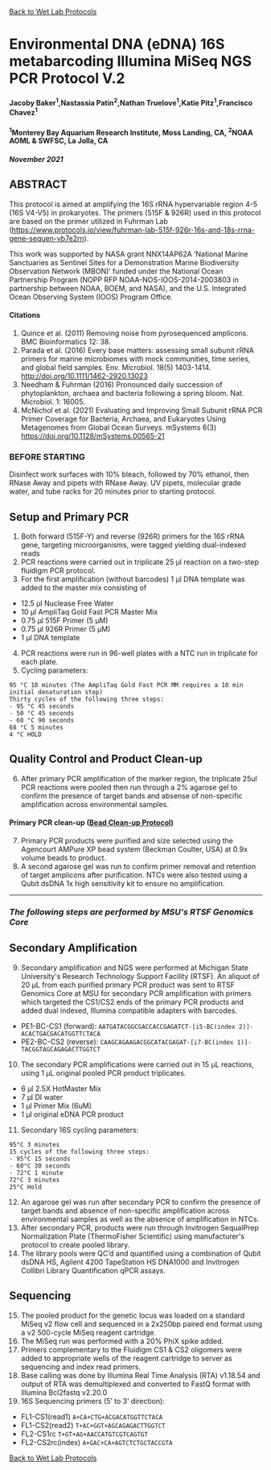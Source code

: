[Back to Wet Lab Protocols](MBARI_wet_lab.md)

# Environmental DNA (eDNA) 16S metabarcoding Illumina MiSeq NGS PCR Protocol V.2

#### Jacoby Baker<sup>1</sup>,Nastassia Patin<sup>2</sup>,Nathan Truelove<sup>1</sup>,Katie Pitz<sup>1</sup>,Francisco Chavez<sup>1</sup>
#### <sup>1</sup>Monterey Bay Aquarium Research Institute, Moss Landing, CA, <sup>2</sup>NOAA AOML & SWFSC, La Jolla, CA
##### November 2021

## ABSTRACT
This protocol is aimed at amplifying the 16S rRNA hypervariable region 4-5 (16S V4-V5) in prokaryotes. The primers (515F & 926R) used in this protocol are based on the primer utilized in Fuhrman Lab (https://www.protocols.io/view/fuhrman-lab-515f-926r-16s-and-18s-rrna-gene-sequen-vb7e2rn).

This work was supported by NASA grant NNX14AP62A ‘National Marine Sanctuaries as Sentinel Sites for a Demonstration Marine Biodiversity Observation Network (MBON)’ funded under the National Ocean Partnership Program (NOPP RFP NOAA-NOS-IOOS-2014-2003803 in partnership between NOAA, BOEM, and NASA), and the U.S. Integrated Ocean Observing System (IOOS) Program Office.

#### Citations
1. Quince et al. (2011) Removing noise from pyrosequenced amplicons. BMC Bioinformatics 12: 38.
2. Parada et al. (2016) Every base matters: assessing small subunit rRNA primers for marine microbiomes with mock communities, time series, and global field samples. Env. Microbiol. 18(5) 1403-1414. http://doi.org/10.1111/1462-2920.13023
3. Needham & Fuhrman (2016) Pronounced daily succession of phytoplankton, archaea and bacteria following a spring bloom. Nat. Microbiol. 1: 16005.
4. McNichol et al. (2021) Evaluating and Improving Small Subunit rRNA PCR Primer Coverage for Bacteria, Archaea, and Eukaryotes Using Metagenomes from Global Ocean Surveys. mSystems 6(3)  https://doi.org/10.1128/mSystems.00565-21

### BEFORE STARTING
Disinfect work surfaces with 10% bleach, followed by 70% ethanol, then RNase Away and pipets with RNase Away. UV pipets, molecular grade water, and tube racks for 20 minutes prior to starting protocol.

## Setup and Primary PCR
1. Both forward (515F-Y) and reverse (926R) primers for the 16S rRNA gene, targeting microorganisms, were tagged yielding dual-indexed reads 
2. PCR reactions were carried out in triplicate 25 μl reaction on a two-step fluidigm PCR protocol. 
3. For the first amplification (without barcodes) 1 μl DNA template was added to the master mix consisting of 
  - 12.5 μl Nuclease Free Water
  - 10 μl AmpliTaq Gold Fast PCR Master Mix
  - 0.75 μl 515F Primer (5 μM)
  - 0.75 μl 926R Primer (5 μM)
  - 1 μl DNA template

4. PCR reactions were run in 96-well plates with a NTC run in triplicate for each plate.
5. Cycling parameters:
  ```
  95 °C 10 minutes (The AmpliTaq Gold Fast PCR MM requires a 10 min initial denaturation step)
  Thirty cycles of the following three steps:
  - 95 °C 45 seconds
  - 50 °C 45 seconds
  - 68 °C 90 seconds
  68 °C 5 minutes
  4 °C HOLD
  ```
 
## Quality Control and Product Clean-up
6. After primary PCR amplification of the marker region, the triplicate 25ul PCR reactions were pooled then run through a 2% agarose gel to confirm the presence of target bands and absense of non-specific amplification across environmental samples.
#### Primary PCR clean-up ([Bead Clean-up Protocol](Bead_cleanup.md))
7. Primary PCR products were purified and size selected using the Agencourt AMPure XP bead system (Beckman Coulter, USA) at 0.9x volume beads to product.
8. A second agarose gel was run to confirm primer removal and retention of target amplicons after purification. NTCs were also tested using a Qubit dsDNA 1x high sensitivity kit to ensure no amplification.

_______________________________________________________________________
### _The following steps are performed by MSU's RTSF Genomics Core_
## Secondary Amplification
9. Secondary amplification and NGS were performed at Michigan State University's Research Technology Support Facility (RTSF).
    An aliquot of 20 μL from each purified primary PCR product was sent to RTSF Genomics Core at MSU for secondary PCR amplification with primers which targeted the CS1/CS2 ends of the primary PCR products and added dual indexed, Illumina compatible adapters with barcodes. 
 - PE1-BC-CS1 (forward): `AATGATACGGCGACCACCGAGATCT-[i5-BC(index 2)]-ACACTGACGACATGGTTCTACA`
 - PE2-BC-CS2 (reverse): `CAAGCAGAAGACGGCATACGAGAT-[i7-BC(index 1)]-TACGGTAGCAGAGACTTGGTCT`
10. The secondary PCR amplifications were carried out in 15 μL reactions, using 1 μL original pooled PCR product triplicates.
 - 6 μl 2.5X HotMaster Mix
 - 7 μl DI water
 - 1 μl Primer Mix (6uM)
 - 1 μl original eDNA PCR product
11. Secondary 16S cycling parameters:
 ```
 95°C 3 minutes
 15 cycles of the following three steps:
 - 95°C 15 seconds
 - 60°C 30 seconds
 - 72°C 1 minute
 72°C 3 minutes
 25°C Hold
 ```

12. An agarose gel was run after secondary PCR to confirm the presence of target bands and absence of non-specific amplification across environmental samples as well as the absence of amplification in NTCs.
13. After secondary PCR, products were run through Invitrogen SequalPrep Normalization Plate (ThermoFisher Scientific) using manufacturer's protocol to create pooled library.
14. The library pools were QC’d and quantified using a combination of Qubit dsDNA HS, Agilent 4200 TapeStation HS DNA1000 and Invitrogen Collibri Library Quantification qPCR assays.

## Sequencing
15. The pooled product for the genetic locus was loaded on a standard MiSeq v2 flow cell and sequenced in a 2x250bp paired end format using a v2 500-cycle MiSeq reagent cartridge.
16. The MiSeq run was performed with a 20% PhiX spike added.
17. Primers complementary to the Fluidigm CS1 & CS2 oligomers were added to appropriate wells of the reagent cartridge to server as sequencing and index read primers.
18. Base calling was done by Illumina Real Time Analysis (RTA) v1.18.54 and output of RTA was demultiplexed and converted to FastQ format with Illumina Bcl2fastq v2.20.0 
19. 16S Sequencing primers (5’ to 3’ direction):
 - FL1-CS1(read1)	`A+CA+CTG+ACGACATGGTTCTACA`
 - FL1-CS2(read2)	`T+AC+GGT+AGCAGAGACTTGGTCT`
 - FL2-CS1rc		`T+GT+AG+AACCATGTCGTCAGTGT`
 - FL2-CS2rc(index)	`A+GAC+CA+AGTCTCTGCTACCGTA`

[Back to Wet Lab Protocols](MBARI_wet_lab.md)




